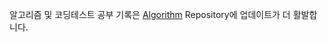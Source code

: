 알고리즘 및 코딩테스트 공부 기록은 [Algorithm](https://github.com/BaikSeungJeon/Algorithm) Repository에 업데이트가 더 활발합니다.
